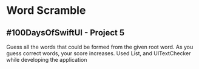# Word Scramble

## #100DaysOfSwiftUI - Project 5

Guess all the words that could be formed from the given root word. As you guess correct words, your score increases. Used List, and UITextChecker while developing the application
